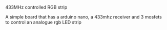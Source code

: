 433MHz controlled RGB strip

A simple board that has a arduino nano, a 433mhz receiver and 3 mosfets to control an analogue rgb LED strip

